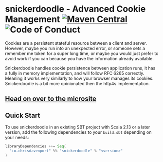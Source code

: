 # snickerdoodle - Advanced Cookie Management  [![Maven Central](https://maven-badges.herokuapp.com/maven-central/io.chrisdavenport/snickerdoodle_2.13/badge.svg)](https://maven-badges.herokuapp.com/maven-central/io.chrisdavenport/snickerdoodle_2.13) ![Code of Conduct](https://img.shields.io/badge/Code%20of%20Conduct-Scala-blue.svg)

Cookies are a persistent stateful resource between a client and server.
However, maybe you run into an unexpected error, or someone sets a remember me token for a super long time, 
or maybe  you would just prefer to avoid work if you can because you have the information already available.

Snickerdoodle handles cookie persistence between application runs, it has a fully in memory implementation,
and will follow RFC 6265 correctly. Meaning it works very similarly to how your browser manages its cookies. Snickerdoodle is a bit more opinionated then the http4s implementation.

## [Head on over to the microsite](https://davenverse.github.io/snickerdoodle)

## Quick Start

To use snickerdoodle in an existing SBT project with Scala 2.13 or a later version, add the following dependencies to your
`build.sbt` depending on your needs:

```scala
libraryDependencies ++= Seq(
  "io.chrisdavenport" %% "snickerdoodle" % "<version>"
)
```
